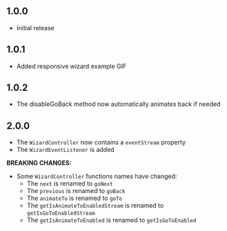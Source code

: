 ## 1.0.0
* Initial release

## 1.0.1
* Added responsive wizard example GIF

## 1.0.2
* The disableGoBack method now automatically animates back if needed

## 2.0.0
* The `WizardController` now contains a `eventStream` property
* The `WizardEventListener` is added
  
**BREAKING CHANGES:**
* Some `WizardController` functions names have changed:
  * The `next` is renamed to `goNext`
  * The `previous` is renamed to `goBack`
  * The `animateTo` is renamed to `goTo`
  * The `getIsAnimateToEnabledStream` is renamed to `getIsGoToEnabledStream`
  * The `getIsAnimateToEnabled` is renamed to `getIsGoToEnabled`
